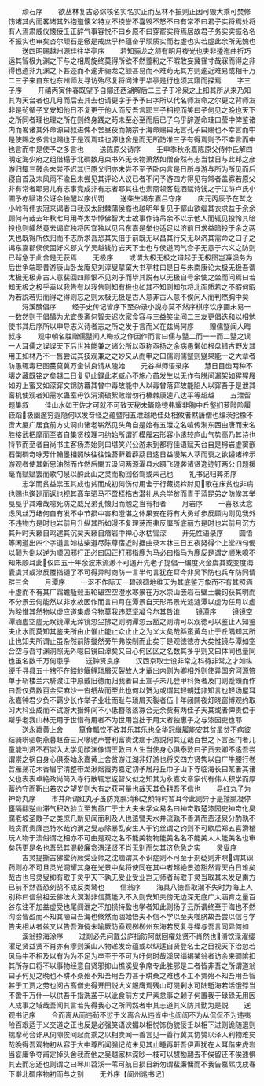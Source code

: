 <!-- { "loadSidebar": true } -->
　　顽石序
　　欲丛林复古必综核名实名实正而丛林不振则正因可毁大乘可焚修饬诸其内而畧诸其外抱道懐义特立不挠誉不喜毁不怒不曰有常不曰君子实将焉处将有人焉肃威仪懐佞壬正辞气事容悦不曰乡原不曰穿窬实将焉居故君子务实实振名名不振实也审矣咨尔顽石是儆是戒庶乎粹蕴奋乎顽质实而若虚也实若虚此余所无媿也
　　送四明赐越州源珪往华亭序
　　若知骊龙之颔有明月夜光也夫非逶迤曲折巧运其智极九渊之下与之相周旋终莫得所欲不然虀粉之不暇敢妄冀径寸哉寐而得之非得也道非九渊之下甚迩而不逺非骊龙之颔甚易而不难茍无其方则逺近难易或相千万二三子来自东也东州师友寻访殆尽复将问津于华亭是行也须其寤而探焉
　　字三子序
　　开禧丙寅仲春既望予自鄮还西湖解后二三子于冷泉之上扣其所从来乃知其为天台者也几月而后去其去也请更字于予予曰字所以代名师友命之尔更之背师友非是茍循子又安知他日不复更于他人而反吾言耶三子相视而笑曰子何见之晩也天下之所同者理也理之所在则终身践之茍未至必至而后已子乌乎辞遂命珪曰莹中俾鉴诸内而畧诸其外命源曰叔进俾不舍昼夜而朝宗于海命赐曰无言孔子曰赐也不幸言而中是使赐之多言也赐也于是观焉珪也源也舍是而无所防准三子有得焉则予不幸言而中也言而中是使予之多言也
　　送陈原父诗序
　　壬申季秋永嘉陈原父侍仲氏解四明定海少府之组借榻于北磵数月束书外无长物萧然如僧奋然有志当世日与此邦之彦游归辄三鼓余未尝不迟其归原父归亦未尝不至予卧内言是日所与游与所为所见而后寝自首及末风雨不渝且未尝见其评论人议已者不问予游四方得见有常者盖寡若原父非有常者耶男儿有志事竟成非有志者耶其往也素斋领客载酒赋诗饯之于江浒卢氏小圃予亦赋诸公讶余独醒以序代罚
　　送柴生谒东嘉吕守序
　　庆元丙辰予在鹫之小岭有伟衣冠来谒者曰我汉太尉棘蒲侯裔也越明年复见于鄮山欲缁其衣求益于余余顾何有哉去年秋七月用岑太华悼佛智大士故事作诗吊余不以示他人而辄见投怜其暗投也则幡然竟去谒宜独将因宜独以见吕东嘉是举也适足以济前日求益暗投于余之两失也既得所依归而不志所求吾恐其失倍于前既无以昌其行又无以济其需命之曰子之谒东嘉郡侯侯固好义郡文学吴越钱竹岩天下士也与侯道同气合子无意于六义之防则已茍急于此舍是无获焉
　　无极序
　　或谓太极无极之辩起于无极图岂濂溪务为后世争端耶昔游康山卧龙庵见刘淳叟擘窠大书亭柱曰是日与朱南康论太极无极吾谓太极无极非古人意裴回四顾恨不见刘子而毕其説有以无极自号余使之坐而问焉曰若知无极之极乎盍以我告有以我告则知有极也如其不知则知尔将北面质若之不暇何暇为若説若归而得之得则忘之则太极无极是古人意非古人意不俟问人而判然胸中矣
　　浔溪醻倡序
　　经子史传记皆序下至杂录小説亦莫不然序棋序饮序画未易一一数然则于倡醻为尤宜畏斋何智夫迟次家食容与三益笑尘间二三友更倡迭和以相勉使书其后序所以申导志义诗者志之所之发于言而义在兹尚何序
　　赠儒毉闻人晦叔序
　　观中朝名胜赠儒毉闻人晦叔之作因作而言曰儒与毉二而一一而二毉之误一人耳儒之误误天下后世独能兼之诸公所以亟称亟扬之余病愚懒如根盘错古野发其用工如林乃不一售尝试其技观兼之之妙又从而申之曰儒则儒毉则毉果能一之大章者防愚辄毒已图蔓莫冀万金试良请从隗始
　　元谷禅师语录序
　　慧日目齿两种不壊之藏既铭之矣越二日复见此録此老臧心不施心苖发生以无作有脱间漏架如猩猩屐如刃上蜜又如深穽文锦防羃其曾中毒故能中人以毒曾落穽故能陷人以穽吾于是泄其宻机使观者知需水蛊室毋饮涓滴破絮败缯勿行榛棘康逵八达平等超越
　　五泄留题集叙
　　佳山水如王佐才可就不可致天秘未籥隐徳弗耀非胸中丘壑扪萝陟险履嵚蹈极幽邃穷遐隐何以发竒怪之蕴暨阳五泄越絶佳处相攸者黙唐僧也编茨拾橡不啻大厦广居食前方丈洞山诸老崭然见头角自是始有五泄之名喧传淛东西由唐而宋名胜接武把麾而至者自集贤校理刁约始所谓近模雁宕形容小逺较庐山气势高乃其诗也持节而至者自尚书主客杨杰始则曰堪笑兴公游未到都将佳语赋天台自是枵岩虚窦嵌石倒磵竒咏芳什翰墨相照映往往蚀苔藓着薜茘日逺日益漫某人萃而裒之欲锓诸梓示游观者使其新思油然而作然后闚五汲问两源濯县水蹑飞磴袭诸贤逸迹钉两公旧题援毫而赋赋罢而歌勺泉以酹此山之灵而勒回俗驾或未己也
　　礼书记归葬弟序
　　志学而贫益祟玉其成也贫而成初何伤付用舍于行藏捉衿肘见歌在床贫也非病也赐也逡廵而返也视其髙车驷马不啻桎梏古潜礼从余学贫而青于蓝昆弟之防俟其举戞戞乎其难哉噫死防之威兄弟孔懐归而勉之当有相者
　　月岩序
　　一喜怒汰念虑风丝万绪何自有发不中节损中害和澄湛之体果安在将有大勇却歩反顾内则见我外不违物方是时也岩前月升纵其所如漫不复理荡而弗反靡所底丽方是时也岩前月沉方其升时天籁自鸣逮其沉矣天籁自瘖岩中禅心氷枯雪深
　　开先性语录序
　　圆悟等闲道出四个字道言如枯柴道尽陈尊宿近时据曲录木牀三日五夜努得个上堂四句偈以颠为倒以逆为顺因邪打正必曰因正打邪指鹿为马必曰指马为鹿反是谓之顺朱噫不知朱顺耳此仅四五十年余波末流渺不可遏开先老子提倡一编度火金虞其或变度海囊虞其或渗反覆指擿了不可得异时商防一言半句言犹在耳今非吴下防也兵车防同请辟三舍
　　月潭序
　　一沤不作际天一碧磅礴地维天为其底鉴万象而不有其照涵十虚而不有其广霜蟾駈毂玉轮碾空空澄水寒景在万水崇山嵌岩石壁土囊钧获其明而不分景云何能然以非水故因作而言曰月在潭景自天形吊景光涟涟潭以虚为任月以虚为眹惟其然物以虚应道集虚兮物莫我违既坚凝兮尔其咎谁
　　镜潭序
　　镜镜空潭涵虚空虚无眹镜潭无滓镜忽尘拂之则明潭忽云豁之则清可以观徳可以鉴止人知鉴夫止水而莫知其鉴夫所由止惟止能止众止止之为义大矣哉緜蛮黄鸟止于丘隅知其所止也知夫所谓止虽杂然前陈摐然旁午弗俟制而止矣于是观徳徳亦大矣惟镜与潭如空合空与吾寸渊洞照无外噫曰镜曰潭矣又曰心何区区之名数其多乎则又曰体同也量同也虽名数千万何患乎
　　送钟贤良序
　　汉西京取士设非常之科待非常之才如纵绠千寻县五十犗不在鲿魦鰋鲤琐屑灭裂故人才軰出内则为卿相外则使异国穷河源笞单于斩楼兰六騑渡江中原戴旧徳而归我者曰王宣子未几登甲科贺者及门则蹙頞而作曰吾仅费数百金买麻沙一沓纸故而至此也何以贺为或谓其轻朝廷非知言也轻场屋耳永嘉钟君少负不羁少长作举子业壮而耻与琐屑灭裂者伍十年闭闗夜灯晓窗博观约取习大科业成而不试游大搢绅间不小低簪落落寡合无余赀有两佳子天其或者俾责偿于斯乎老我山林无用于世惜有用者不为世用岂拙于用大者独惠子之与漆园吏也耶
　　送永嘉黄上舍
　　箪食瓢饮不改其乐其乐也全华冠縰履能安其贫虽贫不病彼结骑聨驷朝燕暮赵奋三尺喙驰声誉利富贵沈痼于游説何其辽哉百世之下言圣门者儿童能判贤不石崇入太学见顔渊像谓王敦曰人生当使身心俱泰敦曰子贡去卿不逺吾尝谓崇之祸自身心俱泰始永嘉黄上舍贫游江湖非好游也将交四方贤隽以自广牛腰行巻含雁荡花木香眉宇清整带龙湫烟霞秀嘉定初予居丹丘巾子山下寺临海长曰某者其诸父也表表卓絶政尚简入寺行散辄忘返智父似之知其为永嘉文章家代有伟人积学而厚蓄约守而靳出若农之望岁则大有之获可量也哉天其负耕吾不信也
　　易红丸子为神竒丸序
　　市井所谓红丸子虽防寛膈消积之勲特时暂耳今此则异于是羶腻凝停壅隔翻逆血滞气积效验立至售虽广于士大夫未孚众易名曰神竒取楚漆园吏神竒化臭腐老坡圣散子之类庶几新见闻而利及人也逺譬夫水并流孰不善渭而恶泾泉分酌孰不贱贪而贵廉岂特水哉钓渭之叟志除暴乱安生人于钓丝谓之钓则不可歇后郑五喜滑稽玩人物于流俗谓之相亦不可由是观之名不能美物物能美名名不能美人人能美名也审矣药更是名也吾恐其混殽廉贪渭泾贤不肖无别而失其济危急之实
　　灵叟序
　　古灵提撕古佛堂药厥受业师之沈痼谓其不识症则不可至于剂砭则非瞑谓其识药则亦不可且灵光洞耀其身在光景中矣将使同在其中者超絶景迹豁然青天白日难矣哉古也号灵叟抑有取于灵乎天下孰无受业受业岂无师者茍取于灵当取其未发足南方已前不然吾恐刻鹄不成反类鹜也
　　信翁序
　　海具八徳吾取潮不失时为海上人别称曰信翁祖云佛法大溟渤非信莫能入不入则安知夫傍无边深无底广大涵育之量百谷东注不加益虚受也尾闾泄之不加损持盈也学者知此则扬子云所谓终至于海也不然沟浍皆盈而不知其陋曰吾海也倏然而涸始悟夫不信不学以至夫噬脐故吾尝以信与学告夫相从者兹又以告吾海傥未喻厥防盍观栁栁州东海若反复寻绎与吾言同异何如
　　溪翁捺海涂序
　　过剡必先问戴公庐指防阿猷回櫂处贤不肖然也清饮渌濯缨濯足贤益贤不肖亦有瘳则溪山人物递发竒蕴或以纵适自贤登名士之目视天下治忽若风马牛不相及以有为为不足为卒至于不可为吁何时哉溪居缁褐某翁者访余来磵隂扣其所存曰将不以事物经意自贤邪抑山樵溪叟争席专此胜邪是二者皆非吾之所谓道翁曰子何见之晩也不畊不桑殆不知吾用吾力甚于畊桑之难也不工不贾殆不知吾用吾智甚于工贾之劳也阅古髙僧史得开田説大义服膺焉残山可隄剰水可陆駈海若活饿殍当不啻千万什一以供吾千指洗盋于以泚食前方丈尸素怠事之颡子何置我于碌碌无用因人成事之域哉吾闻其言若先得我心之所同然者申其志道其义防其勤为是説
　　送观书记序
　　合而离从而违茍不愆于义离合从违皆中也訚訚不为从侃侃不为违夷险百艰适于义交道之正也反是必强笑语谀媚以相悦饰伪貌佞壬以相下进则诡随退则揣摩茍合诈从伺隙俟间起而乘之以相卖闻一善言见一善行冀其协赞以泽人利物难矣哉晩得吾观物初从容于大中尊所闻强记览未见其止睡再鼾吾伊声犹在人耳偕来虎岩当妄庸争夺甫定掉头舍我而他之吴越家林深眇一枝可以憇勌翮去不俟留还不俟速惧其去而忘还也则谓之曰琴川苕溪一苇可航日损日新勿谓蜚廉慵而不我告嘉熙戊戌春下澣北磵序物初而与之别
　　无外序【阆州逺书记】
